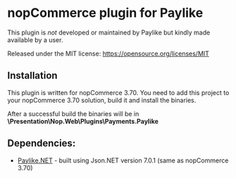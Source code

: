 # nopCommerce plugin for Paylike

This plugin is *not* developed or maintained by Paylike but kindly made
available by a user.

Released under the MIT license: https://opensource.org/licenses/MIT

## Installation

This plugin is written for nopCommerce 3.70. You need to add this project to
your nopCommerce 3.70 solution, build it and install the binaries.

After a successful build the binaries will be in
**\Presentation\Nop.Web\Plugins\Payments.Paylike**

## Dependencies:

- [Paylike.NET](https://github.com/paylike/Paylike.NET) - built using Json.NET
  version 7.0.1 (same as nopCommerce 3.70)
